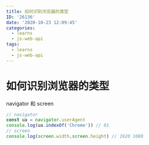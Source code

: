 ```yaml
---
title: 如何识别浏览器的类型
ID: '26136'
date: '2020-10-23 12:09:45'
categories:
  - learns
  - js-web-api
tags:
  - learns
  - js-web-api
---
```


# 如何识别浏览器的类型

navigator 和 screen

``` js 
// navigator
const ua = navigator.userAgent
console.log(ua.indexOf('Chrome')) // 81
// screen
console.log(screen.width,screen.height) // 1920 1080
```
 
 
 
